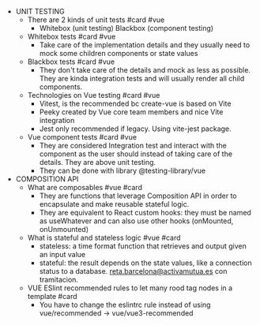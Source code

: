 - UNIT TESTING
	- There are 2 kinds of unit tests #card #vue
		- Whitebox (unit testing)
		  Blackbox (component testing)
	- Whitebox tests #card #vue
		- Take care of the implementation details and they usually need to mock some children components or state values
	- Blackbox tests #card #vue
		- They don't take care of the details and mock as less as possible. They are kinda integration tests and will usually render all child components.
	- Technologies on Vue testing #card #vue
		- Vitest, is the recommended bc create-vue is based on Vite
		- Peeky created by Vue core team members and nice Vite integration
		- Jest only recommended if legacy. Using vite-jest package.
	- Vue component tests #card #vue
		- They are considered Integration test and interact with the component as the user should instead of taking care of the details. They are above unit testing.
		- They can be done with library @testing-library/vue
- COMPOSITION API
	- What are composables #vue #card
		- They are functions that leverage Composition API in order to encapsulate and make reusable stateful logic.
		- They are equivalent to React custom hooks: they must be named as useWhatever and can also use other hooks (onMounted, onUnmounted)
	- What is stateful and stateless logic #vue #card
		- stateless: a time format function that retrieves and output given an input value
		- stateful: the result depends on the state values, like a connection status to a database.
		  reta.barcelona@activamutua.es con tramitacion.
	- VUE ESlint recommended rules to let many rood tag nodes in a template #card
		- You have to change the eslintrc rule instead of using vue/recommended -> vue/vue3-recommended